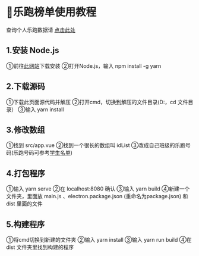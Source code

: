 # 🚀乐跑榜单使用教程

查询个人乐跑数据请 [点击此处](https://jinhuaschool.smart-run.cn/h5/student/) 

## 1.安装 Node.js

①前往[此网站](https://nodejs.org/zh-cn/download/)下载安装
②打开Node.js，输入 npm install -g yarn

## 2.下载源码

①下载此页面源代码并解压
②打开cmd，切换到解压的文件目录(D:，cd 文件目录）
③输入 yarn install

## 3.修改数组

①找到 src/app.vue
②找到一个很长的数组叫 idList
③改成自己班级的乐跑号码(乐跑号码可参考[学生名单](https://github.com/Tylerxz/Name))

## 4.打包程序
①输入 yarn serve
②在 localhost:8080 确认
③输入 yarn build
④新建一个文件夹，里面放 main.js 、electron.package.json (重命名为package.json) 和 dist 里面的文件

## 5.构建程序
①将cmd切换到新建的文件夹
②输入 yarn install
③输入 yarn run build
④在 dist 文件夹里找到构建的程序
